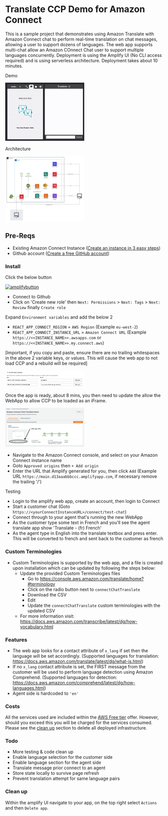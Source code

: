 # Translate CCP Demo for Amazon Connect

This is a sample project that demonstrates using Amazon Translate with Amazon Connect chat to perform real-time translation on chat messages, allowing a user to support dozens of languages. The web app supports multi-chat allow an Amazon COnnect Chat user to support multiple languages concurrently. Deployment is using the Amplify UI (No CLI access required) and is using serverless architecture. Deployment takes about 10 minutes. 

Demo

<img src="./artifacts/TranslateDemo.gif" width="50%">

Architecture

<img src="./artifacts/Arch.png" width="50%" >

## Pre-Reqs

- Existing Amazon Connect Instance ([Create an instance in 3 easy steps](https://docs.aws.amazon.com/connect/latest/adminguide/tutorial1-set-up-your-instance.html))
- Github account ([Create a free GitHub account](https://github.com/join))

### Install

Click the below button

[![amplifybutton](https://oneclick.amplifyapp.com/button.svg)](https://console.aws.amazon.com/amplify/home#/deploy?repo=https://github.com/TTEC-Dig-VF/Amazon-Connect-Chat-Translate-Demo)

- Connect to Github
- Click on 'Create new role' then `Next: Permissions` > `Next: Tags` > `Next: Review` finally `Create role`

Expand `Environment variables` and add the below 2

- `REACT_APP_CONNECT_REGION` = `AWS Region`  (Example `eu-west-2`)
- `REACT_APP_CONNECT_INSTANCE_URL` = `Amazon Connect URL` (Example `https://<<INSTANCE_NAME>>.awsapps.com` or `https://<<INSTANCE_NAME>>.my.connect.aws`)

[Important, if you copy and paste, ensure there are no trailing whitespaces in the above 2 variable keys, or values. This will cause the web app to not load CCP and a rebuild will be required]

<img src="./artifacts/Environment variables.png" width="50%">


Once the app is ready, about 8 mins, you then need to update the allow the WebApp to allow CCP to be loaded as an iFrame.

<img src="./artifacts/Web app deployed.png" width="50%">

* Navigate to the Amazon Connect console, and select on your Amazon Connect instance name
* Goto `Approved origins` then `+ Add origin`
* Enter the URL that Amplify generated for you, then click `Add`  (Example URL `https://main.d13aaabbbccc.amplifyapp.com`, if necessary remove the trailing '/')

Testing

* Login to the amplify web app, create an account, then login to Connect
* Start a customer chat (Goto `https://<yourConnectInstanceURL>/connect/test-chat`)
* Connect through to your agent that's running the new WebApp
* As the customer type some text in French and you'll see the agent translate app show 'Translate - (fr) French' 
* As the agent type in English into the translate textbox and press enter. This will be converted to french and sent back to the customer as french

### Custom Terminologies

* Custom Terminologies is supported by the web app, and a file is created upon installation which can be updated by following the steps below:
  * Update the provided Custom Terminologies files
    * Go to https://console.aws.amazon.com/translate/home?#terminology
    * Click on the radio button next to `connectChatTranslate`
    * Download the CSV
    * Edit 
    * Update the `connectChatTranslate` custom terminologies with the updated CSV
  * For more information visit: https://docs.aws.amazon.com/transcribe/latest/dg/how-vocabulary.html


### Features

* The web app looks for a contact attribute of `x_lang` if set then the language will be set accordingly. (Supported languages for translation: https://docs.aws.amazon.com/translate/latest/dg/what-is.html)
* If no `x_lang` contact attribute is set, the FIRST message from the customer will be used to perform language detection using Amazon Comprehend. (Supported languages for detection: https://docs.aws.amazon.com/comprehend/latest/dg/how-languages.html)
* Agent side is hardcoded to `'en'`

### Costs

All the services used are included within the [AWS Free tier](https://aws.amazon.com/free/) offer. However, should you exceed this you will be charged for the services consumed. Please see the [clean up](https://github.com/TTEC-Dig-VF/Amazon-Connect-Chat-Translate-Demo#clean-up) section to delete all deployed infrastructure.
### Todo

* More testing & code clean up
* Enable language selection for the customer side
* Enable language section for the agent side
* Translate message prior connect to an agent
* Store state locally to survive page refresh
* Prevent translation attempt for same language pairs


### Clean up

Within the amplify UI navigate to your app, on the top right select `Actions` and then `Delete app`.
